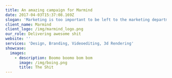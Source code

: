 ```yaml
---
title: An amazing campaign for Marmind
date: 2017-04-03T15:37:08.169Z
slogan: 'Marketing is too important to be left to the marketing department.  '
client_name: Marmind
client_logo: /img/marmind_logo.png
our_role: Delivering awesome shit
website: ''
services: 'Design, Branding, Videoediting, 3d Rendering'
showcase:
  images:
    - description: Boomo boomo bom bom
      image: /img/boing.png
      title: The Shit
---
```


